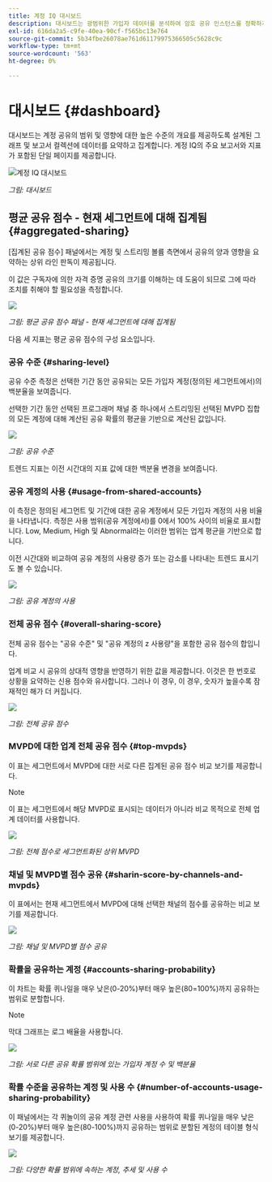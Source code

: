 ```yaml
---
title: 계정 IQ 대시보드
description: 대시보드는 광범위한 가입자 데이터를 분석하여 암호 공유 인스턴스를 정확하게 파악하는 데 도움이 됩니다.
exl-id: 616da2a5-c9fe-40ea-90cf-f565bc13e764
source-git-commit: 5b34fbe26078ae761d61179975366505c5628c9c
workflow-type: tm+mt
source-wordcount: '563'
ht-degree: 0%

---
```


# 대시보드 {#dashboard}

대시보드는 계정 공유의 범위 및 영향에 대한 높은 수준의 개요를 제공하도록 설계된 그래프 및 보고서 컬렉션에 데이터를 요약하고 집계합니다. 계정 IQ의 주요 보고서와 지표가 포함된 단일 페이지를 제공합니다.

![계정 IQ 대시보드](assets/dashboard-capture.png)


*그림: 대시보드*

## 평균 공유 점수 - 현재 세그먼트에 대해 집계됨 {#aggregated-sharing}

[집계된 공유 점수] 패널에서는 계정 및 스트리밍 볼륨 측면에서 공유의 양과 영향을 요약하는 상위 라인 판독이 제공됩니다.

이 값은 구독자에 의한 자격 증명 공유의 크기를 이해하는 데 도움이 되므로 그에 따라 조치를 취해야 할 필요성을 측정합니다.

![](assets/aggregate-sharing-score.png)


*그림: 평균 공유 점수 패널 - 현재 세그먼트에 대해 집계됨*

다음 세 지표는 평균 공유 점수의 구성 요소입니다.

### 공유 수준 {#sharing-level}

공유 수준 측정은 선택한 기간 동안 공유되는 모든 가입자 계정(정의된 세그먼트에서)의 백분율을 보여줍니다.

선택한 기간 동안 선택된 프로그래머 채널 중 하나에서 스트리밍된 선택된 MVPD 집합의 모든 계정에 대해 계산된 공유 확률의 평균을 기반으로 계산된 값입니다.

![](assets/sharing-level.png)


*그림: 공유 수준*

트렌드 지표는 이전 시간대의 지표 값에 대한 백분율 변경을 보여줍니다.

### 공유 계정의 사용 {#usage-from-shared-accounts}

이 측정은 정의된 세그먼트 및 기간에 대한 공유 계정에서 모든 가입자 계정의 사용 비율을 나타냅니다. 측정은 사용 범위(공유 계정에서)를 0에서 100% 사이의 비율로 표시합니다. Low, Medium, High 및 Abnormal라는 이러한 범위는 업계 평균을 기반으로 합니다.

이전 시간대와 비교하여 공유 계정의 사용량 증가 또는 감소를 나타내는 트렌드 표시기도 볼 수 있습니다.

![](assets/usage-4mshared-accounts.png)


*그림: 공유 계정의 사용*

### 전체 공유 점수 {#overall-sharing-score}

전체 공유 점수는 &quot;공유 수준&quot; 및 &quot;공유 계정의 z 사용량&quot;을 포함한 공유 점수의 합입니다.

업계 비교 시 공유의 상대적 영향을 반영하기 위한 값을 제공합니다. 이것은 한 번호로 상황을 요약하는 신용 점수와 유사합니다. 그러나 이 경우, 이 경우, 숫자가 높을수록 잠재적인 해가 더 커집니다.

![](assets/overall-sharing-score.png)


*그림: 전체 공유 점수*

<!--### MVPDs in segment {#mvpd-in-segment}

It is a table of risk indices and accounts totals for the top MVPDs ranked by overall usage or account sharing.

![](assets/mvpds-in-segment.png)-->

### MVPD에 대한 업계 전체 공유 점수 {#top-mvpds}

이 표는 세그먼트에서 MVPD에 대한 서로 다른 집계된 공유 점수 비교 보기를 제공합니다.

>[!NOTE]
>
>이 표는 세그먼트에서 해당 MVPD로 표시되는 데이터가 아니라 비교 목적으로 전체 업계 데이터를 사용합니다.

![](assets/top-mvpds.png)


*그림: 전체 점수로 세그먼트화된 상위 MVPD*

### 채널 및 MVPD별 점수 공유 {#sharin-score-by-channels-and-mvpds}

이 표에서는 현재 세그먼트에서 MVPD에 대해 선택한 채널의 점수를 공유하는 비교 보기를 제공합니다.

![](assets/sharing-scores-by-channels-mvpds.png)


*그림: 채널 및 MVPD별 점수 공유*

### 확률을 공유하는 계정 {#accounts-sharing-probability}

이 차트는 확률 퀴나일을 매우 낮은(0-20%)부터 매우 높은(80=100%)까지 공유하는 범위로 분할합니다.

>[!NOTE]
>
>막대 그래프는 로그 배율을 사용합니다.


![](assets/dashboard-ac-sharing-prob.png)


*그림: 서로 다른 공유 확률 범위에 있는 가입자 계정 수 및 백분율*

### 확률 수준을 공유하는 계정 및 사용 수 {#number-of-accounts-usage-sharing-probability}

이 패널에서는 각 퀴놀이의 공유 계정 관련 사용을 사용하여 확률 퀴나일을 매우 낮은(0-20%)부터 매우 높은(80-100%)까지 공유하는 범위로 분할된 계정의 테이블 형식 보기를 제공합니다.

![](assets/no-acc-usage-prob-level.png)


*그림: 다양한 확률 범위에 속하는 계정, 추세 및 사용 수*



<!--
+++Dashboard for programmers

![dashboard of account IQ](assets/dashboard-capture.png)


*Figure: The dashboard*

## Average sharing score - aggregated for the current segment {#aggregated-sharing}

The Aggregated Sharing Score panel provides a top line readout summarizing the quantity and impact of sharing in terms of accounts and streaming volume.

The values help you understand the magnitude of credential sharing by your subscribers, hence providing a measure of the need to act upon it.

![](assets/aggregate-sharing-score.png)


*Figure: Average sharing score panel - aggregated for the current segment*

The following three metrics are components of the Average Sharing Score.

### Sharing level {#sharing-level}

The sharing level gauge shows the percentage of all your subscriber accounts (in the defined segment) that are shared, during the selected time frame.  

A value calculated based on an average of the sharing probability computed for every account in the set of selected MVPDs that has streamed from a one of the selected programmer channels during the selected time frame.

![](assets/sharing-level.png)


*Figure: Sharing level*

The Trend indicator shows the percentage change in the value of the metric in from the previous time frame.

### Usage from shared accounts {#usage-from-shared-accounts}

This gauge indicates what percent of the usage of all the subscriber accounts is from the shared accounts for the defined segment and time period. The gauge marks the ranges of usage (from shared accounts) on the scale of 0 to 100%. These ranges—named Low, Medium, High, and Abnormal—are based on the industry average.

You can also see the Trend indicator, which depicts a rise or fall in the usage from shared accounts as compared to the previous time frame.

![](assets/usage-4mshared-accounts.png)


*Figure: Usage from shared accounts*

### Overall sharing score {#overall-sharing-score}

Overall sharing score is composite of sharing scores including “Sharing level” and “z Usage from shared accounts”.

It provides a value meant to reflect the relative impact of sharing when compared to the industry. It’s purpose is similar to that of a credit score, summarizing the situation with a single number. But in this case, the higher the number the greater the potential harm.

![](assets/overall-sharing-score.png)


*Figure: Overall sharing score*

<!--### MVPDs in segment {#mvpd-in-segment}

It is a table of risk indices and accounts totals for the top MVPDs ranked by overall usage or account sharing.

![](assets/mvpds-in-segment.png)

### Industrywide overall sharing scores for MVPDs {#top-mvpds}

This table provides a comparative view of the different Aggregated Sharing Scores for the MVPDs in the segment.

>[!NOTE]
>
>This table uses overall industry data for comparative purposes, not the data represented by those MVPDs in the segment.

![](assets/top-mvpds.png)


*Figure: Top MVPDs in segment by overall score*

### Sharing score by channels and MVPDs {#sharin-score-by-channels-and-mvpds}

This table provides a comparative view of sharing scores of the selected channels for the MVPDs in the current segment.

![](assets/sharing-scores-by-channels-mvpds.png)


*Figure: Sharing scores by channels and MVPDs*

### Accounts sharing probability {#accounts-sharing-probability}

This chart partitions accounts into ranges of sharing probability quintiles from very low (0-20%) to very high (80=100%).

>[!NOTE]
>
>The bar graph uses a logarithmic scale.


![](assets/dashboard-ac-sharing-prob.png)


*Figure: Numbers and percentages of subscriber accounts in different sharing probability ranges*

### Number of accounts and usage by sharing probability level {#number-of-accounts-usage-sharing-probability}

This panel provides tabular view of  accounts partitioned into ranges of sharing probability quintiles from very low (0-20%) to very high (80-100%) with each quintile’s associated usage from shared accounts.

![](assets/no-acc-usage-prob-level.png)


*Figure: Number of accounts, trends, and usages falling in various probability ranges*

+++


+++Dashboard for MVPDs
The dashboard for MVPD users is slightly different from those of the programmer users.

![](assets/dashboard-mvpd.png)


*Figure: MVPD's Dashboard*

## Top programmers in segment by overall sharing score {#}

![](assets/top-programmers-panel.png)


*Figure: Panel showing top programmers in a segment*
+++


+++Dashboard for MVPDs
The dashboard for MVPD users is slightly different from those of the programmer users.

![](assets/dashboard-mvpd.png)


*Figure: MVPD's Dashboard*

## Top programmers in segment by overall sharing score {#}


![](assets/top-programmers-panel.png)


*Figure: Panel showing top programmers in a segment*
+++
-->